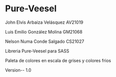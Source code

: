 # Pure-Veesel
John Elvis Arbaiza Velásquez AV21019

Luis Emilio González Molina GM21068

Nelson Numa Conde Salgado CS21027

Libreria Pure-Veesel para SASS

Paleta de colores en escala de grises y colores frios

Version-- 1.0


